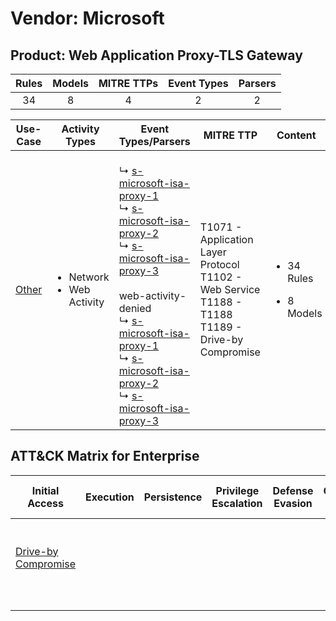 Vendor: Microsoft
=================
Product: Web Application Proxy-TLS Gateway
------------------------------------------
| Rules | Models | MITRE TTPs | Event Types | Parsers |
|:-----:|:------:|:----------:|:-----------:|:-------:|
|  34   |   8    |     4      |      2      |    2    |

|               Use-Case                | Activity Types                                 | Event Types/Parsers                                                                                                                                                                                                                                                                                                                                                                                                                                                                                                                                             | MITRE TTP                                                                                                     | Content                                              |
|:-------------------------------------:| ---------------------------------------------- | --------------------------------------------------------------------------------------------------------------------------------------------------------------------------------------------------------------------------------------------------------------------------------------------------------------------------------------------------------------------------------------------------------------------------------------------------------------------------------------------------------------------------------------------------------------- | ------------------------------------------------------------------------------------------------------------- | ---------------------------------------------------- |
| [Other](../UseCases/usecase_other.md) | <ul><li>Network</li><li>Web Activity</li></ul> |  <br> ↳ [s-microsoft-isa-proxy-1](../Parsers/parserContent_s-microsoft-isa-proxy-1.md)<br> ↳ [s-microsoft-isa-proxy-2](../Parsers/parserContent_s-microsoft-isa-proxy-2.md)<br> ↳ [s-microsoft-isa-proxy-3](../Parsers/parserContent_s-microsoft-isa-proxy-3.md)<br><br> web-activity-denied<br> ↳ [s-microsoft-isa-proxy-1](../Parsers/parserContent_s-microsoft-isa-proxy-1.md)<br> ↳ [s-microsoft-isa-proxy-2](../Parsers/parserContent_s-microsoft-isa-proxy-2.md)<br> ↳ [s-microsoft-isa-proxy-3](../Parsers/parserContent_s-microsoft-isa-proxy-3.md)<br> | T1071 - Application Layer Protocol<br>T1102 - Web Service<br>T1188 - T1188<br>T1189 - Drive-by Compromise<br> | <ul><li>34 Rules</li></ul><ul><li>8 Models</li></ul> |

ATT&CK Matrix for Enterprise
----------------------------
| Initial Access                                                           | Execution | Persistence | Privilege Escalation | Defense Evasion | Credential Access | Discovery | Lateral Movement | Collection | Command and Control                                                                                                                             | Exfiltration | Impact |
| ------------------------------------------------------------------------ | --------- | ----------- | -------------------- | --------------- | ----------------- | --------- | ---------------- | ---------- | ----------------------------------------------------------------------------------------------------------------------------------------------- | ------------ | ------ |
| [Drive-by Compromise](https://attack.mitre.org/techniques/T1189)<br><br> |           |             |                      |                 |                   |           |                  |            | [Web Service](https://attack.mitre.org/techniques/T1102)<br><br>[Application Layer Protocol](https://attack.mitre.org/techniques/T1071)<br><br> |              |        |